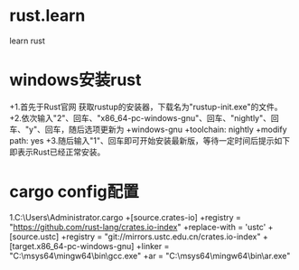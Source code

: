 # rust.learn
learn rust
# windows安装rust
+1.首先于Rust官网 获取rustup的安装器，下载名为"rustup-init.exe"的文件。
+2.依次输入"2"、回车、"x86_64-pc-windows-gnu"、回车、"nightly"、回车、"y"、回车，随后选项更新为
+windows-gnu 
+toolchain: nightly
+modify path: yes 
+3.随后输入"1"、回车即可开始安装最新版，等待一定时间后提示如下即表示Rust已经正常安装。

# cargo config配置
1.C:\Users\Administrator\.cargo
+[source.crates-io]
+registry = "https://github.com/rust-lang/crates.io-index"
+replace-with = 'ustc'
+[source.ustc]
+registry = "git://mirrors.ustc.edu.cn/crates.io-index"
+[target.x86_64-pc-windows-gnu]
+linker = "C:\\msys64\\mingw64\\bin\\gcc.exe"
+ar = "C:\\msys64\\mingw64\\bin\\ar.exe"
